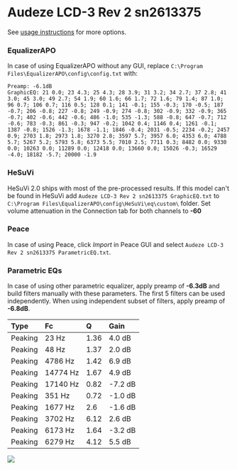 # Audeze LCD-3 Rev 2 sn2613375
See [usage instructions](https://github.com/jaakkopasanen/AutoEq#usage) for more options.

### EqualizerAPO
In case of using EqualizerAPO without any GUI, replace `C:\Program Files\EqualizerAPO\config\config.txt`
with:
```
Preamp: -6.1dB
GraphicEQ: 21 0.0; 23 4.3; 25 4.3; 28 3.9; 31 3.2; 34 2.7; 37 2.8; 41 3.0; 45 3.0; 49 2.7; 54 1.9; 60 1.6; 66 1.7; 72 1.6; 79 1.4; 87 1.0; 96 0.7; 106 0.7; 116 0.5; 128 0.1; 141 -0.1; 155 -0.3; 170 -0.5; 187 -0.7; 206 -0.8; 227 -0.8; 249 -0.9; 274 -0.8; 302 -0.9; 332 -0.9; 365 -0.7; 402 -0.6; 442 -0.6; 486 -1.0; 535 -1.3; 588 -0.8; 647 -0.7; 712 -0.6; 783 -0.3; 861 -0.3; 947 -0.2; 1042 0.4; 1146 0.4; 1261 -0.1; 1387 -0.8; 1526 -1.3; 1678 -1.1; 1846 -0.4; 2031 -0.5; 2234 -0.2; 2457 0.9; 2703 1.8; 2973 1.8; 3270 2.8; 3597 5.7; 3957 6.0; 4353 6.0; 4788 5.7; 5267 5.2; 5793 5.8; 6373 5.5; 7010 2.5; 7711 0.3; 8482 0.0; 9330 0.0; 10263 0.0; 11289 0.0; 12418 0.0; 13660 0.0; 15026 -0.3; 16529 -4.0; 18182 -5.7; 20000 -1.9
```

### HeSuVi
HeSuVi 2.0 ships with most of the pre-processed results. If this model can't be found in HeSuVi add
`Audeze LCD-3 Rev 2 sn2613375 GraphicEQ.txt` to `C:\Program Files\EqualizerAPO\config\HeSuVi\eq\custom\` folder.
Set volume attenuation in the Connection tab for both channels to **-60**

### Peace
In case of using Peace, click *Import* in Peace GUI and select `Audeze LCD-3 Rev 2 sn2613375 ParametricEQ.txt`.

### Parametric EQs
In case of using other parametric equalizer, apply preamp of **-6.3dB** and build filters manually
with these parameters. The first 5 filters can be used independently.
When using independent subset of filters, apply preamp of **-6.8dB**.

| Type    | Fc       |    Q | Gain    |
|:--------|:---------|:-----|:--------|
| Peaking | 23 Hz    | 1.36 | 4.0 dB  |
| Peaking | 48 Hz    | 1.37 | 2.0 dB  |
| Peaking | 4786 Hz  | 1.42 | 6.9 dB  |
| Peaking | 14774 Hz | 1.67 | 4.9 dB  |
| Peaking | 17140 Hz | 0.82 | -7.2 dB |
| Peaking | 351 Hz   | 0.72 | -1.0 dB |
| Peaking | 1677 Hz  | 2.6  | -1.6 dB |
| Peaking | 3702 Hz  | 6.12 | 2.6 dB  |
| Peaking | 6173 Hz  | 1.64 | -3.2 dB |
| Peaking | 6279 Hz  | 4.12 | 5.5 dB  |

![](https://raw.githubusercontent.com/jaakkopasanen/AutoEq/master/results/innerfidelity/sbaf-serious/Audeze%20LCD-3%20Rev%202%20sn2613375/Audeze%20LCD-3%20Rev%202%20sn2613375.png)